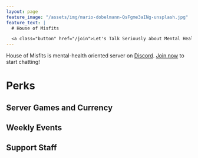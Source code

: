 ```yaml
---
layout: page
feature_image: "/assets/img/mario-dobelmann-QsFgme3aINg-unsplash.jpg"
feature_text: |
  # House of Misfits

  <a class="button" href="/join">Let's Talk Seriously about Mental Health</a>
---
```


House of Misfits is mental-health oriented server on [Discord](https://discordapp.com). [Join now](join) to start chatting!

# Perks

## Server Games and Currency

## Weekly Events

## Support Staff